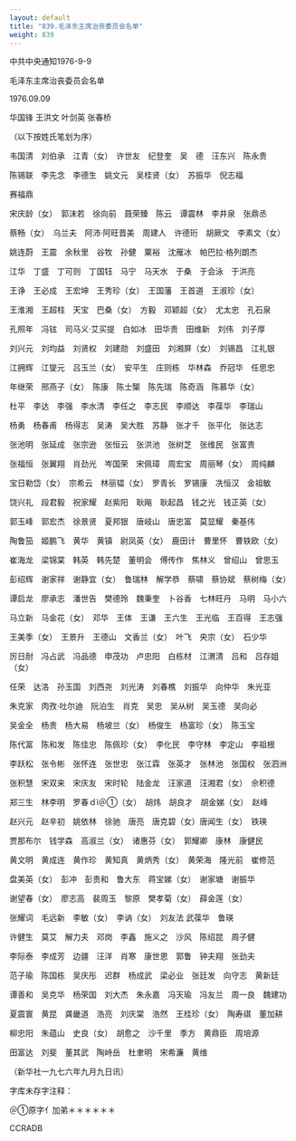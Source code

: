 ```yaml
---
layout: default
title: "839.毛泽东主席治丧委员会名单"
weight: 839
---
```


中共中央通知1976-9-9

毛泽东主席治丧委员会名单

1976.09.09

华国锋  王洪文  叶剑英  张春桥

（以下按姓氏笔划为序）

韦国清　刘伯承　江青（女）　许世友　纪登奎　吴　德　汪东兴　陈永贵

陈锡联　李先念　李德生　姚文元　吴桂贤（女）　苏振华　倪志福

赛福鼎

宋庆龄（女）　郭沫若　徐向前　聂荣臻　陈云　谭震林　李井泉　张鼎丞

蔡畅（女）　乌兰夫　阿沛·阿旺晋美　周建人　许德珩　胡厥文　李素文（女）

姚连蔚　王震　余秋里　谷牧　孙健　粟裕　沈雁冰　帕巴拉·格列朗杰

江华　丁盛　丁可则　丁国钰　马宁　马天水　于桑　于会泳　于洪亮

王诤　王必成　王宏坤　王秀珍（女）　王国藩　王首道　王淑珍（女）

王淮湘　王超柱　天宝　巴桑（女）　方毅　邓颖超（女）　尤太忠　孔石泉

孔照年　冯铉　司马义·艾买提　白如冰　田华贵　田维新　刘伟　刘子厚

刘兴元　刘均益　刘贤权　刘建勋　刘盛田　刘湘屏（女）　刘锡昌　江礼银

江拥辉　江燮元　吕玉兰（女）　安平生　庄则栋　华林森　乔冠华　任思忠

年继荣　邢燕子（女）　陈康　陈士榘　陈先瑞　陈奇涵　陈慕华（女）

杜平　李达　李强　李水清　李任之　李志民　李顺达　李葆华　李瑞山

杨勇　杨春甫　杨得志　吴涛　吴大胜　苏静　张才千　张平化　张达志

张池明　张延成　张宗逊　张恒云　张洪池　张树芝　张维民　张富贵

张福恒　张翼翔　肖劲光　岑国荣　宋佩璋　周宏宝　周丽琴（女）　周纯麟

宝日勒岱（女）　宗希云　林丽韫（女）　罗青长　罗锡康　冼恒汉　金祖敏

饶兴礼　段君毅　祝家耀　赵紫阳　耿飚　耿起昌　钱之光　钱正英（女）

郭玉峰　郭宏杰　徐景贤　夏邦银　唐岐山　唐忠富　莫显耀　秦基伟

陶鲁笳　姬鹏飞　黄华　黄镇　尉凤英（女）　鹿田计　曹里怀　曹轶欧（女）

崔海龙　梁锦棠　韩英　韩先楚　董明会　傅传作　焦林义　曾绍山　曾思玉

彭绍辉　谢家祥　谢静宜（女）　鲁瑞林　解学恭　蔡啸　蔡协斌　蔡树梅（女）

谭启龙　廖承志　潘世告　樊德玲　魏秉奎　卜谷香　七林旺丹　马明　马小六

马立新　马金花（女）　邓华　王体　王谦　王六生　王光临　王百得　王志强

王美季（女）　王景升　王德山　文香兰（女）　叶飞　央宗（女）　石少华

厉日耐　冯占武　冯品德　申茂功　卢忠阳　白栋材　江渭清　吕和　吕存姐（女）

任荣　达洛　孙玉国　刘西尧　刘光涛　刘春樵　刘振华　向仲华　朱光亚

朱克家　肉孜·吐尔迪　阮泊生　肖克　吴忠　吴从树　吴玉德　吴向必

吴金全　杨贵　杨大易　杨坡兰（女）　杨俊生　杨富珍（女）　陈玉宝

陈代富　陈和发　陈佳忠　陈佩珍（女）　李化民　李守林　李定山　李祖根

李跃松　张令彬　张怀连　张世忠　张江霖　张英才　张林池　张国权　张泗洲

张积慧　宋双来　宋庆友　宋时轮　陆金龙　汪家道　汪湘君（女）　佘积德

郑三生　林李明　罗春ｄì＠①（女）　胡炜　胡良才　胡金娣（女）　赵峰

赵兴元　赵辛初　姚依林　徐驰　唐亮　唐克碧（女）唐闻生（女）　铁瑛

贾那布尔　钱学森　高淑兰（女）　诸惠芬（女）　郭耀卿　康林　康健民

黄文明　黄成连　黄作珍　黄知真　黄炳秀（女）　黄荣海　隆光前　崔修范

盘美英（女）　彭冲　彭贵和　鲁大东　蒋宝娣（女）　谢家塘　谢振华

谢望春（女）　廖志高　裴周玉　黎原　樊孝菊（女）　薛金莲（女）

张耀词　毛远新　李敏（女）　李讷（女）　刘友法    武葆华　鲁瑛

许健生　莫艾　解力夫　邓岗　李鑫　施义之　沙风　陈绍昆　周子健

李际泰　李成芳　边疆　汪洋　肖寒　康世恩　郭鲁　钟夫翔　张劲夫

范子瑜　陈国栋　吴庆彤　迟群　杨成武　梁必业　张廷发　向守志　黄新廷

谭善和　吴克华　杨荣国　刘大杰　朱永嘉　冯天瑜　冯友兰　周一良　魏建功

夏震寰　黄昆　龚畿道　浩亮　刘庆棠　浩然　王桂珍（女）　陶寿祺　董加耕

柳忠阳　朱蕴山　史良（女）　胡愈之　沙千里　季方　黄鼎臣　周培源

田富达　刘斐　董其武　陶峙岳　杜聿明　宋希濂　黄维

（新华社一九七六年九月九日讯）

字库未存字注释：

＠①原字亻加弟＊＊＊＊＊＊

CCRADB

